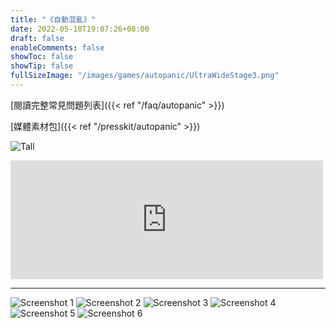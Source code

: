 ```yaml
---
title: "《自動混亂》"
date: 2022-05-10T19:07:26+08:00
draft: false
enableComments: false
showToc: false
showTip: false
fullSizeImage: "/images/games/autopanic/UltraWideStage3.png"
---
```


[閱讀完整常見問題列表]({{< ref "/faq/autopanic" >}})

<!-- [如果有技術問題請參考技術支援]({{< ref "/tech-fixes/autopanic" >}}) -->

[媒體素材包]({{< ref "/presskit/autopanic" >}})

![Tall](/images/games/autopanic/Autopanic_Tall_tw.png)

<iframe src="https://store.steampowered.com/widget/1274830/" frameborder="0" width="500" height="190"></iframe>

---

![Screenshot 1](/images/games/autopanic/autopanic_screenshot_1.png)
![Screenshot 2](/images/games/autopanic/autopanic_screenshot_2.png)
![Screenshot 3](/images/games/autopanic/autopanic_screenshot_3.png)
![Screenshot 4](/images/games/autopanic/autopanic_screenshot_4.png)
![Screenshot 5](/images/games/autopanic/autopanic_screenshot_5.png)
![Screenshot 6](/images/games/autopanic/autopanic_screenshot_6.png)